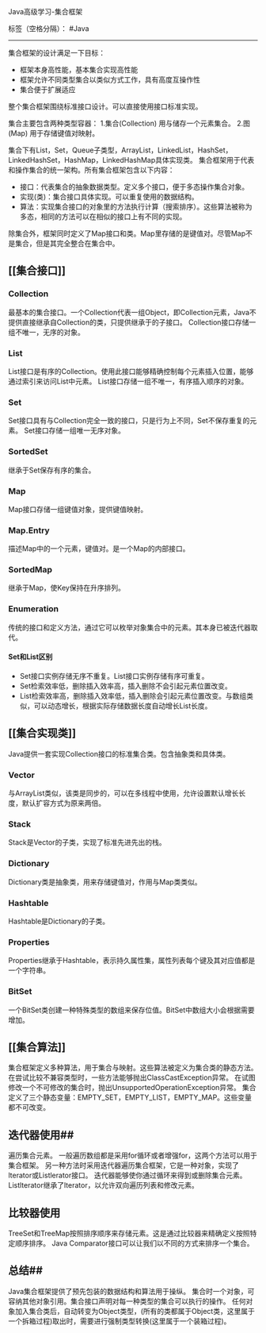 ﻿Java高级学习-集合框架

标签（空格分隔）： #Java 

---
集合框架的设计满足一下目标：

 - 框架本身高性能，基本集合实现高性能
 - 框架允许不同类型集合以类似方式工作，具有高度互操作性
 - 集合便于扩展适应
 
整个集合框架围绕标准接口设计。可以直接使用接口标准实现。

集合主要包含两种类型容器：
1.集合(Collection)
用与储存一个元素集合。
2.图(Map)
用于存储键值对映射。

集合下有List，Set，Queue子类型，ArrayList，LinkedList，HashSet，LinkedHashSet，HashMap，LinkedHashMap具体实现类。
集合框架用于代表和操作集合的统一架构。所有集合框架包含以下内容：

 - 接口：代表集合的抽象数据类型。定义多个接口，便于多态操作集合对象。
 - 实现(类)：集合接口具体实现。可以重复使用的数据结构。
 - 算法：实现集合接口的对象里的方法执行计算（搜索排序）。这些算法被称为多态，相同的方法可以在相似的接口上有不同的实现。
 
除集合外，框架同时定义了Map接口和类。Map里存储的是键值对。尽管Map不是集合，但是其完全整合在集合中。

## [[集合接口]] ##

### Collection ###
最基本的集合接口。一个Collection代表一组Object，即Collection元素，Java不提供直接继承自Collection的类，只提供继承于的子接口。
Collection接口存储一组不唯一，无序的对象。

### List ###
List接口是有序的Collection。使用此接口能够精确控制每个元素插入位置，能够通过索引来访问List中元素。
List接口存储一组不唯一，有序插入顺序的对象。

### Set ###
Set接口具有与Collection完全一致的接口，只是行为上不同，Set不保存重复的元素。
Set接口存储一组唯一无序对象。

### SortedSet ###
继承于Set保存有序的集合。

### Map ###
Map接口存储一组键值对象，提供键值映射。

### Map.Entry ###
描述Map中的一个元素，键值对。是一个Map的内部接口。

### SortedMap ###
继承于Map，使Key保持在升序排列。

### Enumeration ###
传统的接口和定义方法，通过它可以枚举对象集合中的元素。其本身已被迭代器取代。

#### Set和List区别 ####

 - Set接口实例存储无序不重复。List接口实例存储有序可重复。
 - Set检索效率低，删除插入效率高，插入删除不会引起元素位置改变。
 - List检索效率高，删除插入效率低，插入删除会引起元素位置改变。与数组类似，可以动态增长，根据实际存储数据长度自动增长List长度。

## [[集合实现类]] ##
Java提供一套实现Collection接口的标准集合类。包含抽象类和具体类。

### Vector ###
与ArrayList类似，该类是同步的，可以在多线程中使用，允许设置默认增长长度，默认扩容方式为原来两倍。

### Stack ###
Stack是Vector的子类，实现了标准先进先出的栈。

### Dictionary ###
Dictionary类是抽象类，用来存储键值对，作用与Map类类似。

### Hashtable ###
Hashtable是Dictionary的子类。

### Properties ###
Properties继承于Hashtable，表示持久属性集，属性列表每个键及其对应值都是一个字符串。

### BitSet ###
一个BitSet类创建一种特殊类型的数组来保存位值。BitSet中数组大小会根据需要增加。

## [[集合算法]] ##
集合框架定义多种算法，用于集合与映射。这些算法被定义为集合类的静态方法。
在尝试比较不兼容类型时，一些方法能够抛出ClassCastException异常。
在试图修改一个不可修改的集合时，抛出UnsupportedOperationException异常。
集合定义了三个静态变量：EMPTY_SET，EMPTY_LIST，EMPTY_MAP。这些变量都不可改变。

## 迭代器使用##
遍历集合元素。
一般遍历数组都是采用for循环或者增强for，这两个方法可以用于集合框架。
另一种方法时采用迭代器遍历集合框架，它是一种对象，实现了lterator或Listlerator接口。
迭代器能够使你通过循环来得到或删除集合元素。Listlterator继承了lterator，以允许双向遍历列表和修改元素。

## 比较器使用 ##
TreeSet和TreeMap按照排序顺序来存储元素。这是通过比较器来精确定义按照特定顺序排序。
Java Comparator接口可以让我们以不同的方式来排序一个集合。

## 总结##
Java集合框架提供了预先包装的数据结构和算法用于操纵。
集合时一个对象，可容纳其他对象引用。集合接口声明对每一种类型的集合可以执行的操作。
任何对象加入集合类后，自动转变为Object类型，(所有的类都属于Object类，这里属于一个拆箱过程)取出时，需要进行强制类型转换(这里属于一个装箱过程)。


 










